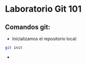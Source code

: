 # Laboratorio Git 101

## Comandos git:

* Inicializamos el repositorio local:

```bash
git init
```
* 